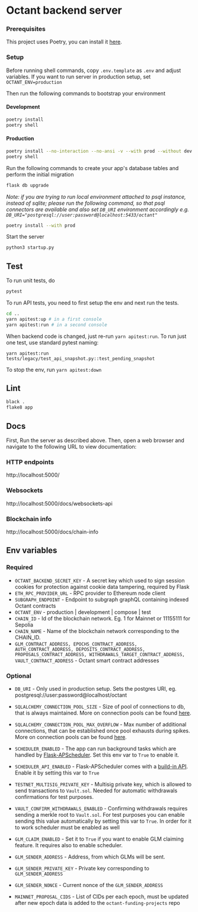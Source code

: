 # Octant backend server

### Prerequisites

This project uses Poetry, you can install it [here](https://python-poetry.org/docs/#installation).

### Setup

Before running shell commands, copy `.env.template` as `.env` and adjust variables. If you want to run server in production setup, set `OCTANT_ENV=production`

Then run the following commands to bootstrap your environment

#### Development

```bash
poetry install
poetry shell
```

#### Production

```bash
poetry install --no-interaction --no-ansi -v --with prod --without dev
poetry shell
```

Run the following commands to create your app's
database tables and perform the initial migration

```bash
flask db upgrade
```

_Note: if you are trying to run local environment attached to psql instance,
instead of sqlite; please run the following command, so that psql connectors are available
and also set `DB_URI` environment accordingly e.g. `DB_URI="postgresql://user:password@localhost:5433/octant"`_

```bash
poetry install --with prod
```

Start the server

```bash
python3 startup.py
```

## Test

To run unit tests, do

```bash
pytest
```

To run API tests, you need to first setup the env and next run the tests.

```bash
cd ..
yarn apitest:up # in a first console
yarn apitest:run # in a second console
```

When backend code is changed, just re-run `yarn apitest:run`.
To run just one test, use standard pytest naming:
```
yarn apitest:run tests/legacy/test_api_snapshot.py::test_pending_snapshot
```

To stop the env, run `yarn apitest:down`

## Lint

```bash
black .
flake8 app
```

## Docs

First, Run the server as described above. Then, open a web browser and navigate to the following URL to view documentation:

### HTTP endpoints

http://localhost:5000/

### Websockets

http://localhost:5000/docs/websockets-api

### Blockchain info

http://localhost:5000/docs/chain-info

## Env variables

### Required

- `OCTANT_BACKEND_SECRET_KEY` - A secret key which used to sign session cookies for protection against cookie data tampering, required by Flask
- `ETH_RPC_PROVIDER_URL` - RPC provider to Ethereum node client
- `SUBGRAPH_ENDPOINT` - Endpoint to subgraph graphQL containing indexed Octant contracts
- `OCTANT_ENV` - production | development | compose | test
- `CHAIN_ID` - Id of the blockchain network. Eg. 1 for Mainnet or 11155111 for Sepolia
- `CHAIN_NAME` - Name of the blockchain network corresponding to the CHAIN_ID.
- `GLM_CONTRACT_ADDRESS, EPOCHS_CONTRACT_ADDRESS, AUTH_CONTRACT_ADDRESS, DEPOSITS_CONTRACT_ADDRESS, PROPOSALS_CONTRACT_ADDRESS, WITHDRAWALS_TARGET_CONTRACT_ADDRESS, VAULT_CONTRACT_ADDRESS` - Octant smart contract addresses

### Optional

- `DB_URI` - Only used in production setup. Sets the postgres URI, eg. postgresql://user:password@localhost/octant

- `SQLALCHEMY_CONNECTION_POOL_SIZE` - Size of pool of connections to db, that is always maintained. More on connection pools can be found [here](https://docs.sqlalchemy.org/en/20/core/pooling.html#sqlalchemy.pool.QueuePool.params.pool_size).
- `SQLALCHEMY_CONNECTION_POOL_MAX_OVERFLOW` - Max number of additional connections, that can be established once pool exhausts during spikes. More on connection pools can be found [here](https://docs.sqlalchemy.org/en/20/core/pooling.html#sqlalchemy.pool.QueuePool.params.max_overflow).

- `SCHEDULER_ENABLED` - The app can run background tasks which are handled by [Flask-APScheduler](https://github.com/viniciuschiele/flask-apscheduler). Set this env var to `True` to enable it.
- `SCHEDULER_API_ENABLED` - Flask-APScheduler comes with a [build-in API](https://viniciuschiele.github.io/flask-apscheduler/rst/api.html). Enable it by setting this var to `True`
- `TESTNET_MULTISIG_PRIVATE_KEY` - Multisig private key, which is allowed to send transactions to `Vault.sol`. Needed for automatic withdrawals confirmations for test purposes.
- `VAULT_CONFIRM_WITHDRAWALS_ENABLED` - Confirming withdrawals requires sending a merkle root to `Vault.sol`. For test purposes you can enable sending this value automatically by setting this var to `True`. In order for it to work scheduler must be enabled as well

- `GLM_CLAIM_ENABLED` - Set it to `True` if you want to enable GLM claiming feature. It requires also to enable scheduler.
- `GLM_SENDER_ADDRESS` - Address, from which GLMs will be sent.
- `GLM_SENDER_PRIVATE_KEY` - Private key corresponding to `GLM_SENDER_ADDRESS`
- `GLM_SENDER_NONCE` - Current nonce of the `GLM_SENDER_ADDRESS`
- `MAINNET_PROPOSAL_CIDS` - List of CIDs per each epoch, must be updated after new epoch data is added to the `octant-funding-projects` repo
